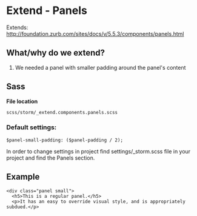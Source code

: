 #  Extend - Panels 

Extends: <http://foundation.zurb.com/sites/docs/v/5.5.3/components/panels.html>

## What/why do we extend?

1.  We needed a panel with smaller padding around the panel's content

## Sass

**File location**

``` 
scss/storm/_extend.components.panels.scss
```

### Default settings:

``` 
$panel-small-padding: ($panel-padding / 2);
```

In order to change settings in project find settings/\_storm.scss file in your project and find the Panels section.

## Example

``` 
<div class="panel small">
  <h5>This is a regular panel.</h5>
  <p>It has an easy to override visual style, and is appropriately subdued.</p>

```

